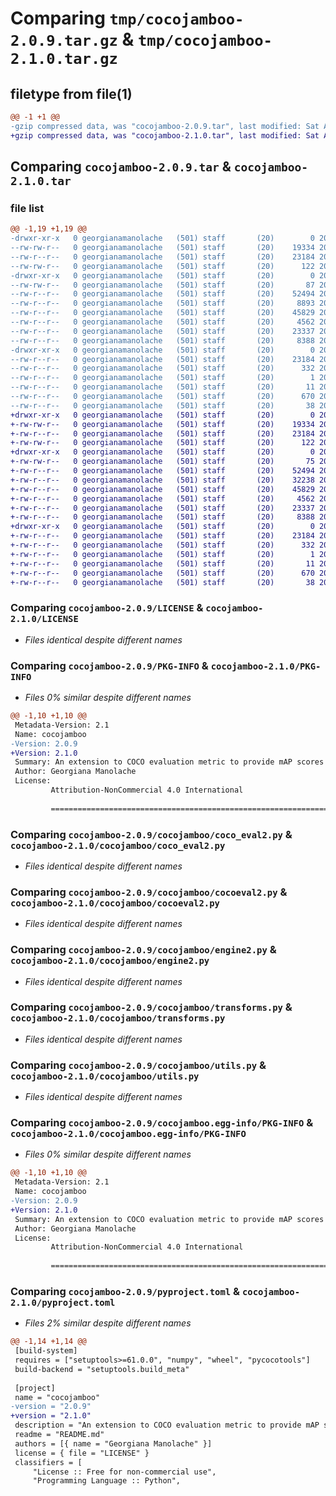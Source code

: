 # Comparing `tmp/cocojamboo-2.0.9.tar.gz` & `tmp/cocojamboo-2.1.0.tar.gz`

## filetype from file(1)

```diff
@@ -1 +1 @@
-gzip compressed data, was "cocojamboo-2.0.9.tar", last modified: Sat Apr 29 09:42:07 2023, max compression
+gzip compressed data, was "cocojamboo-2.1.0.tar", last modified: Sat Apr 29 09:48:16 2023, max compression
```

## Comparing `cocojamboo-2.0.9.tar` & `cocojamboo-2.1.0.tar`

### file list

```diff
@@ -1,19 +1,19 @@
-drwxr-xr-x   0 georgianamanolache   (501) staff       (20)        0 2023-04-29 09:42:07.472917 cocojamboo-2.0.9/
--rw-rw-r--   0 georgianamanolache   (501) staff       (20)    19334 2023-01-10 14:44:25.000000 cocojamboo-2.0.9/LICENSE
--rw-r--r--   0 georgianamanolache   (501) staff       (20)    23184 2023-04-29 09:42:07.472590 cocojamboo-2.0.9/PKG-INFO
--rw-rw-r--   0 georgianamanolache   (501) staff       (20)      122 2023-03-31 12:26:52.000000 cocojamboo-2.0.9/README.md
-drwxr-xr-x   0 georgianamanolache   (501) staff       (20)        0 2023-04-29 09:42:07.469785 cocojamboo-2.0.9/cocojamboo/
--rw-rw-r--   0 georgianamanolache   (501) staff       (20)       87 2023-04-29 09:41:32.000000 cocojamboo-2.0.9/cocojamboo/__init__.py
--rw-r--r--   0 georgianamanolache   (501) staff       (20)    52494 2023-04-29 09:37:26.000000 cocojamboo-2.0.9/cocojamboo/coco_eval2.py
--rw-r--r--   0 georgianamanolache   (501) staff       (20)     8893 2023-02-17 12:32:17.000000 cocojamboo-2.0.9/cocojamboo/coco_utils.py
--rw-r--r--   0 georgianamanolache   (501) staff       (20)    45829 2023-04-29 07:00:48.000000 cocojamboo-2.0.9/cocojamboo/cocoeval2.py
--rw-r--r--   0 georgianamanolache   (501) staff       (20)     4562 2023-04-29 09:03:23.000000 cocojamboo-2.0.9/cocojamboo/engine2.py
--rw-r--r--   0 georgianamanolache   (501) staff       (20)    23337 2023-02-17 12:32:17.000000 cocojamboo-2.0.9/cocojamboo/transforms.py
--rw-r--r--   0 georgianamanolache   (501) staff       (20)     8388 2023-02-17 12:32:17.000000 cocojamboo-2.0.9/cocojamboo/utils.py
-drwxr-xr-x   0 georgianamanolache   (501) staff       (20)        0 2023-04-29 09:42:07.471929 cocojamboo-2.0.9/cocojamboo.egg-info/
--rw-r--r--   0 georgianamanolache   (501) staff       (20)    23184 2023-04-29 09:42:07.000000 cocojamboo-2.0.9/cocojamboo.egg-info/PKG-INFO
--rw-r--r--   0 georgianamanolache   (501) staff       (20)      332 2023-04-29 09:42:07.000000 cocojamboo-2.0.9/cocojamboo.egg-info/SOURCES.txt
--rw-r--r--   0 georgianamanolache   (501) staff       (20)        1 2023-04-29 09:42:07.000000 cocojamboo-2.0.9/cocojamboo.egg-info/dependency_links.txt
--rw-r--r--   0 georgianamanolache   (501) staff       (20)       11 2023-04-29 09:42:07.000000 cocojamboo-2.0.9/cocojamboo.egg-info/top_level.txt
--rw-r--r--   0 georgianamanolache   (501) staff       (20)      670 2023-04-29 09:41:42.000000 cocojamboo-2.0.9/pyproject.toml
--rw-r--r--   0 georgianamanolache   (501) staff       (20)       38 2023-04-29 09:42:07.473003 cocojamboo-2.0.9/setup.cfg
+drwxr-xr-x   0 georgianamanolache   (501) staff       (20)        0 2023-04-29 09:48:16.313206 cocojamboo-2.1.0/
+-rw-rw-r--   0 georgianamanolache   (501) staff       (20)    19334 2023-01-10 14:44:25.000000 cocojamboo-2.1.0/LICENSE
+-rw-r--r--   0 georgianamanolache   (501) staff       (20)    23184 2023-04-29 09:48:16.312896 cocojamboo-2.1.0/PKG-INFO
+-rw-rw-r--   0 georgianamanolache   (501) staff       (20)      122 2023-03-31 12:26:52.000000 cocojamboo-2.1.0/README.md
+drwxr-xr-x   0 georgianamanolache   (501) staff       (20)        0 2023-04-29 09:48:16.310343 cocojamboo-2.1.0/cocojamboo/
+-rw-rw-r--   0 georgianamanolache   (501) staff       (20)       75 2023-04-29 09:47:42.000000 cocojamboo-2.1.0/cocojamboo/__init__.py
+-rw-r--r--   0 georgianamanolache   (501) staff       (20)    52494 2023-04-29 09:37:26.000000 cocojamboo-2.1.0/cocojamboo/coco_eval2.py
+-rw-r--r--   0 georgianamanolache   (501) staff       (20)    32238 2023-04-29 09:46:46.000000 cocojamboo-2.1.0/cocojamboo/coco_utils.py
+-rw-r--r--   0 georgianamanolache   (501) staff       (20)    45829 2023-04-29 07:00:48.000000 cocojamboo-2.1.0/cocojamboo/cocoeval2.py
+-rw-r--r--   0 georgianamanolache   (501) staff       (20)     4562 2023-04-29 09:03:23.000000 cocojamboo-2.1.0/cocojamboo/engine2.py
+-rw-r--r--   0 georgianamanolache   (501) staff       (20)    23337 2023-02-17 12:32:17.000000 cocojamboo-2.1.0/cocojamboo/transforms.py
+-rw-r--r--   0 georgianamanolache   (501) staff       (20)     8388 2023-02-17 12:32:17.000000 cocojamboo-2.1.0/cocojamboo/utils.py
+drwxr-xr-x   0 georgianamanolache   (501) staff       (20)        0 2023-04-29 09:48:16.312202 cocojamboo-2.1.0/cocojamboo.egg-info/
+-rw-r--r--   0 georgianamanolache   (501) staff       (20)    23184 2023-04-29 09:48:16.000000 cocojamboo-2.1.0/cocojamboo.egg-info/PKG-INFO
+-rw-r--r--   0 georgianamanolache   (501) staff       (20)      332 2023-04-29 09:48:16.000000 cocojamboo-2.1.0/cocojamboo.egg-info/SOURCES.txt
+-rw-r--r--   0 georgianamanolache   (501) staff       (20)        1 2023-04-29 09:48:16.000000 cocojamboo-2.1.0/cocojamboo.egg-info/dependency_links.txt
+-rw-r--r--   0 georgianamanolache   (501) staff       (20)       11 2023-04-29 09:48:16.000000 cocojamboo-2.1.0/cocojamboo.egg-info/top_level.txt
+-rw-r--r--   0 georgianamanolache   (501) staff       (20)      670 2023-04-29 09:47:45.000000 cocojamboo-2.1.0/pyproject.toml
+-rw-r--r--   0 georgianamanolache   (501) staff       (20)       38 2023-04-29 09:48:16.313296 cocojamboo-2.1.0/setup.cfg
```

### Comparing `cocojamboo-2.0.9/LICENSE` & `cocojamboo-2.1.0/LICENSE`

 * *Files identical despite different names*

### Comparing `cocojamboo-2.0.9/PKG-INFO` & `cocojamboo-2.1.0/PKG-INFO`

 * *Files 0% similar despite different names*

```diff
@@ -1,10 +1,10 @@
 Metadata-Version: 2.1
 Name: cocojamboo
-Version: 2.0.9
+Version: 2.1.0
 Summary: An extension to COCO evaluation metric to provide mAP scores with custom paramters.
 Author: Georgiana Manolache
 License: 
         Attribution-NonCommercial 4.0 International
         
         =======================================================================
```

### Comparing `cocojamboo-2.0.9/cocojamboo/coco_eval2.py` & `cocojamboo-2.1.0/cocojamboo/coco_eval2.py`

 * *Files identical despite different names*

### Comparing `cocojamboo-2.0.9/cocojamboo/cocoeval2.py` & `cocojamboo-2.1.0/cocojamboo/cocoeval2.py`

 * *Files identical despite different names*

### Comparing `cocojamboo-2.0.9/cocojamboo/engine2.py` & `cocojamboo-2.1.0/cocojamboo/engine2.py`

 * *Files identical despite different names*

### Comparing `cocojamboo-2.0.9/cocojamboo/transforms.py` & `cocojamboo-2.1.0/cocojamboo/transforms.py`

 * *Files identical despite different names*

### Comparing `cocojamboo-2.0.9/cocojamboo/utils.py` & `cocojamboo-2.1.0/cocojamboo/utils.py`

 * *Files identical despite different names*

### Comparing `cocojamboo-2.0.9/cocojamboo.egg-info/PKG-INFO` & `cocojamboo-2.1.0/cocojamboo.egg-info/PKG-INFO`

 * *Files 0% similar despite different names*

```diff
@@ -1,10 +1,10 @@
 Metadata-Version: 2.1
 Name: cocojamboo
-Version: 2.0.9
+Version: 2.1.0
 Summary: An extension to COCO evaluation metric to provide mAP scores with custom paramters.
 Author: Georgiana Manolache
 License: 
         Attribution-NonCommercial 4.0 International
         
         =======================================================================
```

### Comparing `cocojamboo-2.0.9/pyproject.toml` & `cocojamboo-2.1.0/pyproject.toml`

 * *Files 2% similar despite different names*

```diff
@@ -1,14 +1,14 @@
 [build-system]
 requires = ["setuptools>=61.0.0", "numpy", "wheel", "pycocotools"]
 build-backend = "setuptools.build_meta"
 
 [project]
 name = "cocojamboo"
-version = "2.0.9"
+version = "2.1.0"
 description = "An extension to COCO evaluation metric to provide mAP scores with custom paramters."
 readme = "README.md"
 authors = [{ name = "Georgiana Manolache" }]
 license = { file = "LICENSE" }
 classifiers = [
     "License :: Free for non-commercial use",
     "Programming Language :: Python",
```

